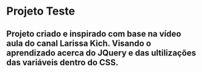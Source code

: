 # Projeto Teste

## Projeto criado e inspirado com base na vídeo aula do canal Larissa Kich. Visando o aprendizado acerca do JQuery e das ultilizações das variáveis dentro do CSS. 

